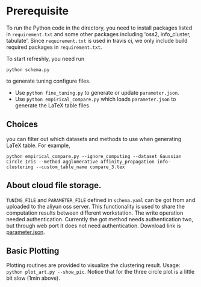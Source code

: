 # Prerequisite
To run the Python code in the directory, you need to install packages listed in `requirement.txt` and some other packages
including 'oss2, info_cluster, tabulate'. Since `requirement.txt` is used in travis ci, we only include build required packages in 
`requirement.txt`.

To start refreshly, you need run
```
python schema.py 
```
to generate tuning configure files.

* Use `python fine_tuning.py` to generate or update `parameter.json`.
* Use `python empirical_compare.py` which loads `parameter.json` to generate the LaTeX table files

## Choices
you can filter out which datasets and methods to use when generating LaTeX table. For example,
```shell
python empirical_compare.py --ignore_computing --dataset Gaussian Circle Iris --method agglomerative affinity_propagation info-clustering --custom_table_name compare_3.tex
```

## About cloud file storage. 
`TUNING_FILE` and `PARAMETER_FILE` defined in `schema.yaml` can be got from and uploaded to the aliyun oss server.
This functionality is used to share the computation results between different workstation.
The write operation needed authentication.
Currently the got method needs authentication two, but through web port it does not need authentication.
Download link is [parameter.json](http://data-visualization.leidenschaft.cn/research/info-clustering/code/utility/parameter.json).


## Basic Plotting
Plotting routines are provided to visualize the clustering result.
Usage: `python plot_art.py --show_pic`. 
Notice that for the three circle plot is a little bit slow (1min above).